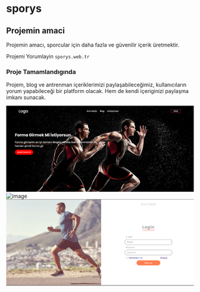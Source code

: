 # sporys
## Projemin amaci
Projemin amacı, sporcular için daha fazla ve güvenilir içerik üretmektir.

Projemi Yorumlayin `sporys.web.tr`
   
### Proje Tamamlandıgında
Projem, blog ve antrenman içeriklerimizi paylaşabileceğimiz, kullanıcıların yorum yapabileceği bir platform olacak.
Hem de kendi içeriginizi paylaşma imkanı sunacak.

![image](https://github.com/YSakalli/sporys/blob/main/readme/Ekran%20g%C3%B6r%C3%BCnt%C3%BCs%C3%BC%202023-11-29%20153149.png?raw=true)
![image](https://github.com/YSakalli/sporys/assets/128188239/805920f9-4b8b-4e3c-9d75-eed19fcb149c)
![image](https://github.com/YSakalli/sporys/blob/main/readme/Ekran%20g%C3%B6r%C3%BCnt%C3%BCs%C3%BC%202023-11-29%20153237.png?raw=true)
